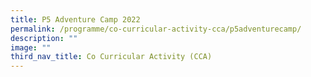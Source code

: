 ```yaml
---
title: P5 Adventure Camp 2022
permalink: /programme/co-curricular-activity-cca/p5adventurecamp/
description: ""
image: ""
third_nav_title: Co Curricular Activity (CCA)
---
```

